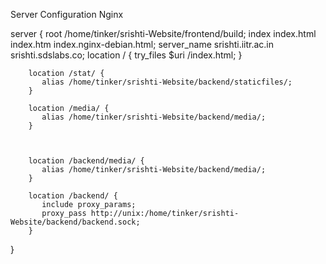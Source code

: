                                     
Server Configuration Nginx 

server {
        root /home/tinker/srishti-Website/frontend/build;
        index index.html index.htm index.nginx-debian.html;
        server_name  srishti.iitr.ac.in srishti.sdslabs.co;
        location / {
                 try_files $uri /index.html;
        }

        location /stat/ {
           alias /home/tinker/srishti-Website/backend/staticfiles/;
        }

        location /media/ {
           alias /home/tinker/srishti-Website/backend/media/;
        }



        location /backend/media/ {
           alias /home/tinker/srishti-Website/backend/media/;
        }

        location /backend/ {
           include proxy_params;
           proxy_pass http://unix:/home/tinker/srishti-Website/backend/backend.sock;
        }

 
 



}
